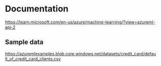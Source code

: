# Documentation
https://learn.microsoft.com/en-us/azure/machine-learning/?view=azureml-api-2

## Sample data
https://azuremlexamples.blob.core.windows.net/datasets/credit_card/default_of_credit_card_clients.csv
